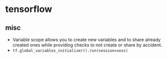# tensorflow

## misc
* Variable scope allows you to create new variables and
  to share already created ones while
  providing checks to not create or share by accident.
* `tf.global_variables_initializer().run(session=sess)`
